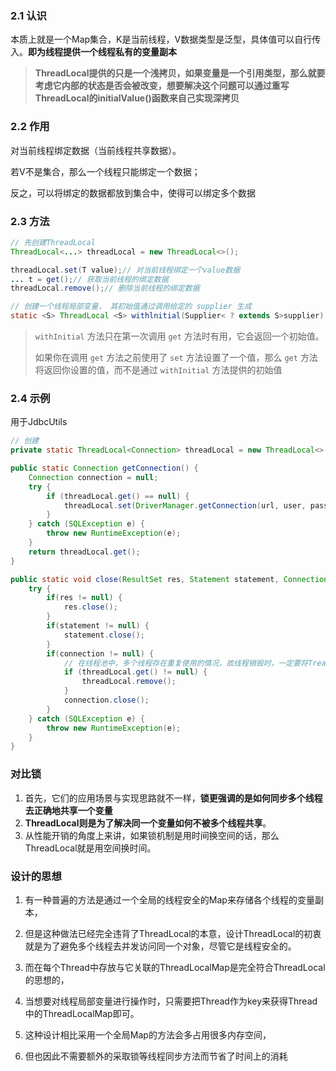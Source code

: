 

### 2.1 认识

本质上就是一个Map集合，K是当前线程，V数据类型是泛型，具体值可以自行传入。**即为线程提供一个线程私有的变量副本**

> **ThreadLocal提供的只是一个浅拷贝，如果变量是一个引用类型，那么就要考虑它内部的状态是否会被改变，想要解决这个问题可以通过重写ThreadLocal的initialValue()函数来自己实现深拷贝**

### 2.2 作用

对当前线程绑定数据（当前线程共享数据）。

若V不是集合，那么一个线程只能绑定一个数据；

反之，可以将绑定的数据都放到集合中，使得可以绑定多个数据

### 2.3 方法

~~~java
// 先创建ThreadLocal
ThreadLocal<...> threadLocal = new ThreadLocal<>();

threadLocal.set(T value);// 对当前线程绑定一个value数据
... t = get();// 获取当前线程的绑定数据
threadLocal.remove();// 删除当前线程的绑定数据

// 创建一个线程局部变量， 其初始值通过调用给定的 supplier 生成
static <S> ThreadLocal <S> withlnitial(Supplier< ? extends S>supplier);
~~~

> `withInitial` 方法只在第一次调用 `get` 方法时有用，它会返回一个初始值。
>
> 如果你在调用 `get` 方法之前使用了 `set` 方法设置了一个值，那么 `get` 方法将返回你设置的值，而不是通过 `withInitial` 方法提供的初始值

### 2.4 示例

用于JdbcUtils

~~~java
// 创建
private static ThreadLocal<Connection> threadLocal = new ThreadLocal<>();

public static Connection getConnection() {
    Connection connection = null;
    try {
        if (threadLocal.get() == null) {
            threadLocal.set(DriverManager.getConnection(url, user, password));
        }
    } catch (SQLException e) {
        throw new RuntimeException(e);
    }
    return threadLocal.get();
}

public static void close(ResultSet res, Statement statement, Connection connection) {
    try {
        if(res != null) {
            res.close();
        }
        if(statement != null) {
            statement.close();
        }
        if(connection != null) {
            // 在线程池中，多个线程存在重复使用的情况，故线程销毁时，一定要将TreadLocal里的值remove掉。
            if (threadLocal.get() != null) {
                threadLocal.remove();
            }
            connection.close();
        }
    } catch (SQLException e) {
        throw new RuntimeException(e);
    }
}
~~~

### 对比锁

1. 首先，它们的应用场景与实现思路就不一样，**锁更强调的是如何同步多个线程去正确地共享一个变量**
2. **ThreadLocal则是为了解决同一个变量如何不被多个线程共享**。
3. 从性能开销的角度上来讲，如果锁机制是用时间换空间的话，那么ThreadLocal就是用空间换时间。

### 设计的思想

1. 有一种普遍的方法是通过一个全局的线程安全的Map来存储各个线程的变量副本，
2. 但是这种做法已经完全违背了ThreadLocal的本意，设计ThreadLocal的初衷就是为了避免多个线程去并发访问同一个对象，尽管它是线程安全的。

1. 而在每个Thread中存放与它关联的ThreadLocalMap是完全符合ThreadLocal的思想的，
2. 当想要对线程局部变量进行操作时，只需要把Thread作为key来获得Thread中的ThreadLocalMap即可。
3. 这种设计相比采用一个全局Map的方法会多占用很多内存空间，
4. 但也因此不需要额外的采取锁等线程同步方法而节省了时间上的消耗